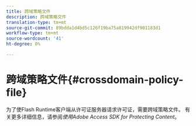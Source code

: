 ```yaml
---
title: 跨域策略文件
description: 跨域策略文件
translation-type: tm+mt
source-git-commit: 89bdda1d4bd5c126f19ba75a819942df901183d1
workflow-type: tm+mt
source-wordcount: '41'
ht-degree: 0%

---
```



# 跨域策略文件{#crossdomain-policy-file}

为了使Flash Runtime客户端从许可证服务器请求许可证，需要跨域策略文件。 有关更多详细信息，请参阅&#x200B;*使用Adobe Access SDK for Protecting Content*。

